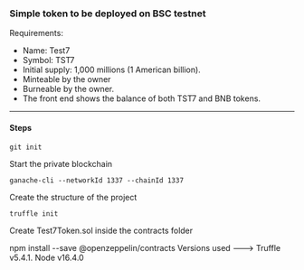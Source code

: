 ### Simple token to be deployed on BSC testnet

Requirements:

- Name: Test7
- Symbol: TST7
- Initial supply: 1,000 millions (1 American billion).
- Minteable by the owner
- Burneable by the owner.
- The front end shows the balance of both TST7 and BNB tokens.
-----------------------------------------------------------------

#### Steps

```
git init
```

Start the private blockchain 

```
ganache-cli --networkId 1337 --chainId 1337
```

Create the structure of the project

```
truffle init
```

Create Test7Token.sol inside the contracts folder

npm install --save @openzeppelin/contracts
Versions used ---> Truffle v5.4.1. Node v16.4.0
